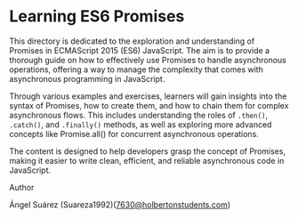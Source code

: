 # Learning ES6 Promises

This directory is dedicated to the exploration and understanding of Promises in ECMAScript 2015 (ES6) JavaScript. The aim is to provide a thorough guide on how to effectively use Promises to handle asynchronous operations, offering a way to manage the complexity that comes with asynchronous programming in JavaScript.

Through various examples and exercises, learners will gain insights into the syntax of Promises, how to create them, and how to chain them for complex asynchronous flows. This includes understanding the roles of `.then()`, `.catch()`, and `.finally()` methods, as well as exploring more advanced concepts like Promise.all() for concurrent asynchronous operations.

The content is designed to help developers grasp the concept of Promises, making it easier to write clean, efficient, and reliable asynchronous code in JavaScript.

Author

Ángel Suárez (Suareza1992)(7630@holbertonstudents.com)
